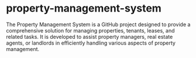 # property-management-system
The Property Management System is a GitHub project designed to provide a comprehensive solution for managing properties, tenants, leases, and related tasks. It is developed to assist property managers, real estate agents, or landlords in efficiently handling various aspects of property management.
